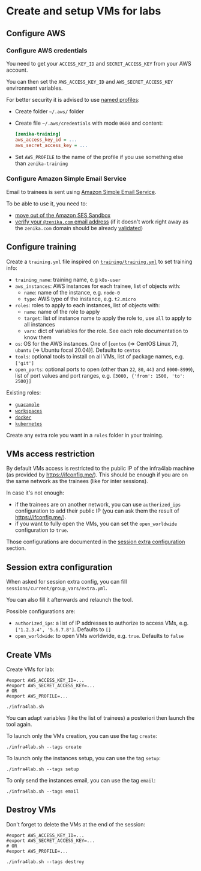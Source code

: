 # Create and setup VMs for labs

## Configure AWS

### Configure AWS credentials

You need to get your `ACCESS_KEY_ID` and `SECRET_ACCESS_KEY` from your AWS account.

You can then set the `AWS_ACCESS_KEY_ID` and `AWS_SECRET_ACCESS_KEY` environment variables.

For better security it is advised to use [named profiles](https://docs.aws.amazon.com/cli/latest/userguide/cli-configure-profiles.html):

- Create folder `~/.aws/` folder
- Create file `~/.aws/credentials` with mode `0600` and content:

    ```ini
    [zenika-training]
    aws_access_key_id = ...
    aws_secret_access_key = ...
    ```
- Set `AWS_PROFILE` to the name of the profile if you use something else than `zenika-training`

### Configure Amazon Simple Email Service

Email to trainees is sent using [Amazon Simple Email Service](https://aws.amazon.com/ses/).

To be able to use it, you need to:

- [move out of the Amazon SES Sandbox](https://docs.aws.amazon.com/en_pv/ses/latest/DeveloperGuide/request-production-access.html)
- [verify your `@zenika.com` email address](https://docs.aws.amazon.com/en_pv/ses/latest/DeveloperGuide/verify-email-addresses-procedure.html) (if it doesn't work right away as the `zenika.com` domain should be already [validated](https://docs.aws.amazon.com/en_pv/ses/latest/DeveloperGuide/verify-domain-procedure.html))

## Configure training

Create a `training.yml` file inspired on [`training/training.yml`](training/training.yml) to set training info:

- `training_name`: training name, e.g `k8s-user`
- `aws_instances`: AWS instances for each trainee, list of objects with:
  - `name`: name of the instance, e.g. `node-0`
  - `type`: AWS type of the instance, e.g. `t2.micro`
- `roles`: roles to apply to each instances, list of objects with:
  - `name`: name of the role to apply
  - `target`: list of instance name to apply the role to, use `all` to apply to all instances
  - `vars`: dict of variables for the role. See each role documentation to know them
- `os`: OS for the AWS instances. One of [`centos` (⇒ CentOS Linux 7), `ubuntu` (⇒ Ubuntu focal 20.04)]. Defaults to `centos`
- `tools`: optional tools to install on all VMs, list of package names, e.g. `['git']`
- `open_ports`: optional ports to open (other than `22`, `80`, `443` and `8000-8999`), list of port values and port ranges, e.g. `[3000, {'from': 1500, 'to': 2500}]`

Existing roles:

- [`guacamole`](roles/guacamole/README.md)
- [`workspaces`](roles/workspaces/README.md)
- [`docker`](roles/docker/README.md)
- [`kubernetes`](roles/kubernetes/README.md)

Create any extra role you want in a `roles` folder in your training.

## VMs access restriction

By default VMs access is restricted to the public IP of the infra4lab machine (as provided by https://ifconfig.me/). This should be enough if you are on the same network as the trainees (like for inter sessions).

In case it's not enough:

- if the trainees are on another network, you can use `authorized_ips` configuration to add their public IP (you can ask them the result of https://ifconfig.me/).
- if you want to fully open the VMs, you can set the `open_worldwide` configuration to `true`.

Those configurations are documented in the [session extra configuration](#session-extra-configuration) section.

## Session extra configuration

When asked for session extra config, you can fill `sessions/current/group_vars/extra.yml`.

You can also fill it afterwards and relaunch the tool.

Possible configurations are:

- `authorized_ips`: a list of IP addresses to authorize to access VMs, e.g. `['1.2.3.4', '5.6.7.8']`. Defaults to `[]`
- `open_worldwide`: to open VMs worldwide, e.g. `true`. Defaults to `false`

## Create VMs

Create VMs for lab:

```shell
#export AWS_ACCESS_KEY_ID=...
#export AWS_SECRET_ACCESS_KEY=...
# OR
#export AWS_PROFILE=...

./infra4lab.sh
```

You can adapt variables (like the list of trainees) a posteriori then launch the tool again.

To launch only the VMs creation, you can use the tag `create`:

```shell
./infra4lab.sh --tags create
```

To launch only the instances setup, you can use the tag `setup`:

```shell
./infra4lab.sh --tags setup
```

To only send the instances email, you can use the tag `email`:

```shell
./infra4lab.sh --tags email
```

## Destroy VMs

Don't forget to delete the VMs at the end of the session:

```shell
#export AWS_ACCESS_KEY_ID=...
#export AWS_SECRET_ACCESS_KEY=...
# OR
#export AWS_PROFILE=...

./infra4lab.sh --tags destroy
```
